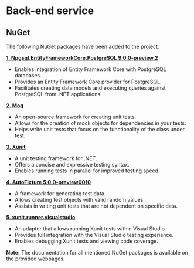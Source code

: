 # Back-end service
## NuGet

The following NuGet packages have been added to the project:

**[1. Npgsql.EntityFrameworkCore.PostgreSQL 9.0.0-preview.2](https://www.nuget.org/packages/Npgsql.EntityFrameworkCore.PostgreSQL/9.0.0-preview.2)**

- Enables integration of Entity Framework Core with PostgreSQL databases.
- Provides an Entity Framework Core provider for PostgreSQL.
- Facilitates creating data models and executing queries against PostgreSQL from .NET applications.

**[2. Moq](https://www.nuget.org/packages/Moq)**

- An open-source framework for creating unit tests.
- Allows for the creation of mock objects for dependencies in your tests.
- Helps write unit tests that focus on the functionality of the class under test.

**[3. Xunit](https://www.nuget.org/packages/xunit)**

- A unit testing framework for .NET.
- Offers a concise and expressive testing syntax.
- Enables running tests in parallel for improved testing speed.

**[4. AutoFixture 5.0.0-preview0010](https://www.nuget.org/packages/AutoFixture/5.0.0-preview0010)**

- A framework for generating test data.
- Allows creating test objects with valid random values.
- Assists in writing unit tests that are not dependent on specific data.

**[5. xunit.runner.visualstudio](https://www.nuget.org/packages/xunit.runner.visualstudio)**

- An adapter that allows running Xunit tests within Visual Studio.
- Provides full integration with the Visual Studio testing experience.
- Enables debugging Xunit tests and viewing code coverage.

**Note:** The documentation for all mentioned NuGet packages is available on the provided webpages.
